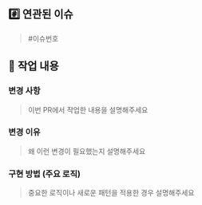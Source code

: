 ## #️⃣ 연관된 이슈
<!-- ex) #이슈번호, Closes #이슈번호 -->
> #이슈번호

## 📝 작업 내용
<!-- 문제, 원인, 해결이 포함되면 좋겠습니다 -->
### 변경 사항
> 이번 PR에서 작업한 내용을 설명해주세요

### 변경 이유
> 왜 이런 변경이 필요했는지 설명해주세요

### 구현 방법 (주요 로직)
> 중요한 로직이나 새로운 패턴을 적용한 경우 설명해주세요

<!-- 아래는 선택사항 입니다. -->
<!-- ## 🖼 스크린샷 -->


<!-- ## ✅ 테스트 체크리스트
- [ ] 로컬에서 테스트 완료 -->


<!-- ## 💬 리뷰 요구사항
> - 리뷰어가 특별히 봐주었으면 하는 부분 -->
